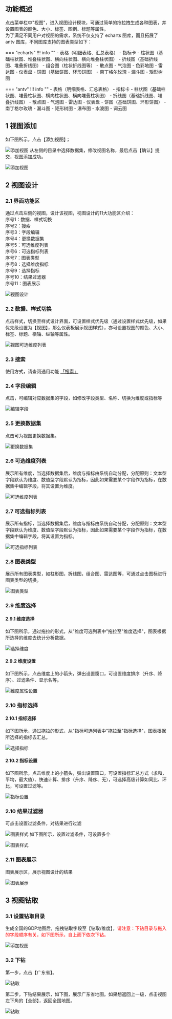 ## 功能概述
点击菜单栏中"视图"，进入视图设计模块，可通过简单的拖拉拽生成各种图表，并设置图表的颜色、大小、标签、图例、标题等属性。</br>为了满足不同用户对视图的需求，系统不仅支持了 echarts 图库，而且拓展了 antv 图库，不同图库支持的图表类型如下：

=== "echarts"
    !!! info ""
        - 表格（明细表格、汇总表格）
        - 指标卡
        - 柱状图（基础柱状图、堆叠柱状图、横向柱状图、横向堆叠柱状图）
        - 折线图（基础折线图、堆叠折线图）
        - 组合图（柱状折线图等）
        - 散点图
        - 气泡图
        - 色彩地图
        - 雷达图
        - 仪表盘
        - 饼图（基础饼图、环形饼图）
        - 南丁格尔玫瑰
        - 漏斗图
        - 矩形树图

=== "antv"
    !!! info ""
        - 表格（明细表格、汇总表格）
        - 指标卡
        - 柱状图（基础柱状图、堆叠柱状图、横向柱状图、横向堆叠柱状图）
        - 折线图（基础折线图、堆叠折线图）
        - 散点图
        - 气泡图
        - 雷达图
        - 仪表盘
        - 饼图（基础饼图、环形饼图）
        - 南丁格尔玫瑰
        - 漏斗图
        - 矩形树图
        - 瀑布图
        - 水波图
        - 词云图

## 1 视图添加
如下图所示，点击【添加视图】；

![添加视图](../img/view_generation/添加视图入口.png)
从左侧的目录中选择数据集，修改视图名称，最后点击【确认】提交，视图添加成功。

![添加视图](../img/view_generation/添加视图-选择数据集.png)
## 2 视图设计
### 2.1 界面功能区
通过点击左侧的视图，设计该视图，视图设计的11大功能区介绍：</br>
序号1：数据、样式切换</br>序号2：搜索</br>序号3：字段编辑</br>序号4：更换数据集</br>序号5：可选维度列表</br>序号6：可选指标列表</br>序号7：图表类型</br>序号8：选择维度指标</br>序号9：选择指标</br>序号10：结果过滤器</br>序号11：图表展示

![视图设计](../img/view_generation/视图设计.png)
### 2.2 数据、样式切换
点击样式，切换至样式设计界面，可设置样式优先级（通过设置样式优先级，如果优先级设置为【视图】，那么仪表板展示视图样式），亦可设置视图的颜色、大小、标签、标题、横轴、纵轴等属性。

![视图可选维度列表](../img/view_generation/数据样式切换.png)
### 2.3 搜索
使用方式，请查阅通用功能 [「搜索」](../general/#_6)

### 2.4 字段编辑
点击，可编辑对应数据集的字段，如修改字段类型、名称、切换为维度或指标等

![编辑字段](../img/view_generation/编辑字段.png)
### 2.5 更换数据集
点击可为视图更换数据集。

![更换数据集](../img/view_generation/更换数据集.png)
### 2.6 可选维度列表
展示所有维度，当选择数据集后，维度与指标由系统自动分配，分配原则：文本型字段默认为维度、数值型字段默认为指标，因此如果需要某个字段作为指标，在数据集中编辑字段，将其设置为维度。

![可选维度列表](../img/view_generation/可选维度列表.png)
### 2.7 可选指标列表
展示所有指标，当选择数据集后，维度与指标由系统自动分配，分配原则：文本型字段默认为维度、数值型字段默认为指标，因此如果需要某个字段作为指标，在数据集中编辑字段，将其设置为指标。

![可选指标列表](../img/view_generation/可选指标列表.png)
### 2.8 图表类型
展示所有图表类型，如柱形图，折线图，组合图、雷达图等，可通过点击图标进行图表类型的切换。

![图表类型](../img/view_generation/图表类型.png)
### 2.9 维度选择
#### 2.9.1 维度选择
如下图所示，通过拖拉的形式，从"维度可选列表中"拖拉至"维度选择"，图表根据所选择的维度去统计分析数据。

![选择维度](../img/view_generation/选择维度.png)

#### 2.9.2 维度设置
如下图所示，点击维度上的小箭头，弹出设置窗口，可设置维度排序（升序、降序）、过滤条件、显示名等。

![维度属性设置](../img/view_generation/维度属性设置.png)
### 2.10 指标选择
#### 2.10.1 指标选择 
如下图所示，通过拖拉的形式，从"指标可选列表中"拖拉至"指标选择"，图表根据所选择的指标去汇总。

![选择指标](../img/view_generation/选择指标.png)

#### 2.10.2 指标设置
如下图所示，点击维度上的小箭头，弹出设置窗口，可设置指标汇总方式（求和，平均，最大值）、快速计算、排序（升序、降序、无），可选择高级计算如同比、环比，可设置过滤等。

![指标设置](../img/view_generation/指标属性设置.png)
### 2.10 结果过滤器
可点击设置过滤条件，对结果进行过滤

![图表样式](../img/view_generation/结果过滤器.png)
如下图所示，设置过滤条件，可设置多个

![图表样式](../img/view_generation/结果过滤器设置.png)

### 2.11 图表展示
图表展示区，展示视图设计的结果

![图表展示](../img/view_generation/图表展示.png)

## 3 视图钻取
### 3.1 设置钻取目录
生成全国的GDP地图后，拖拽钻取字段至【钻取/维度】，<font color=#FF0000>请注意：下钻目录与拖入的字段顺序有关，如下图所示，自上而下依次下钻。</font>

![添加视图](../img/view_generation/地图钻取设置.png)
### 3.2 下钻
第一步，点击【广东省】。

![钻取](../img/view_generation/下钻.png)

第二步，下钻结果展示，如下图，展示广东省地图。如果想返回上一级，点击视图左下角的【全部】，返回全国地图。

![钻取](../img/view_generation/下钻返回.png)


